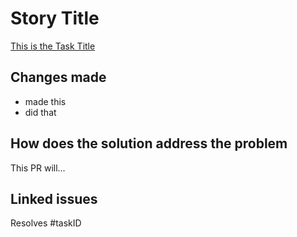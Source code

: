 # Story Title

<!-- Substitute taskID with real task id -->
[This is the Task Title](https://github.com/sleepGuyWD/pantryPal-collab/issues/taskID)

## Changes made

- made this
- did that

## How does the solution address the problem

This PR will...

## Linked issues

<!-- Substitute taskID with real task id -->
Resolves #taskID